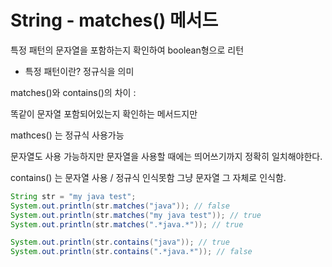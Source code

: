 # String - matches() 메서드

특정 패턴의 문자열을 포함하는지 확인하여 boolean형으로 리턴

- 특정 패턴이란? 정규식을 의미

matches()와 contains()의 차이 : 

똑같이 문자열 포함되어있는지 확인하는 메서드지만

mathces() 는 정규식 사용가능 

문자열도 사용 가능하지만 문자열을 사용할 때에는 띄어쓰기까지 정확히 일치해야한다.

contains() 는 문자열 사용 / 정규식 인식못함 그냥 문자열 그 자체로 인식함.

```java
String str = "my java test";
System.out.println(str.matches("java")); // false
System.out.println(str.matches("my java test")); // true
System.out.println(str.matches(".*java.*")); // true

System.out.println(str.contains("java")); // true
System.out.println(str.contains(".*java.*")); // false


```


